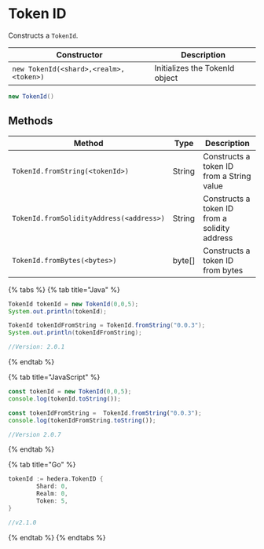 # Token ID

Constructs a `TokenId`.

| Constructor                                              | Description                    |
| -------------------------------------------------------- | ------------------------------ |
| `new TokenId(<shard>,<realm>,<token>)` | Initializes the TokenId object |

```java
new TokenId()
```

## Methods

| Method                                         | Type     | Description                                   |
| ---------------------------------------------- | -------- | --------------------------------------------- |
| `TokenId.fromString(<tokenId>)`          | String   | Constructs a token ID from a String value     |
| `TokenId.fromSolidityAddress(<address>)` | String   | Constructs a token ID from a solidity address |
| `TokenId.fromBytes(<bytes>)`             | byte\[] | Constructs a token ID from bytes              |

{% tabs %}
{% tab title="Java" %}
```java
TokenId tokenId = new TokenId(0,0,5);
System.out.println(tokenId);

TokenId tokenIdFromString = TokenId.fromString("0.0.3");
System.out.println(tokenIdFromString);

//Version: 2.0.1
```
{% endtab %}

{% tab title="JavaScript" %}
```javascript
const tokenId = new TokenId(0,0,5);
console.log(tokenId.toString());

const tokenIdFromString =  TokenId.fromString("0.0.3");
console.log(tokenIdFromString.toString());

//Version 2.0.7
```
{% endtab %}

{% tab title="Go" %}
```go
tokenId := hedera.TokenID {
        Shard: 0,
        Realm: 0,
        Token: 5,
}

//v2.1.0
```
{% endtab %}
{% endtabs %}
